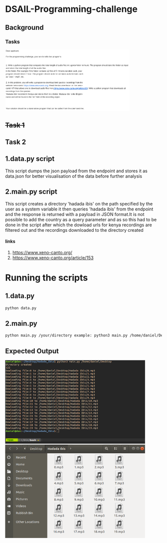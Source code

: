 # DSAIL-Programming-challenge
## Background
### Tasks
<img src="https://github.com/DanNduati/DSAIL-Programming-challenge/blob/master/challenge.png" width="400">

## ~~Task 1~~
## Task 2
## 1.data.py script

This script dumps the json payload from the endpoint and stores it as data.json for better visualisation of the data before further analysis

## 2.main.py script

This script creates a directory 'hadada ibis' on the path specified by the user as a system variable it then queries 'hadada ibis' from the endpoint and the response is returned with a payload in JSON format.It is not possible to add the country as a query parameter and as so this had to be done in the script after which the dowload urls for kenya recordings are filtered out and the recordings downloaded to the directory created
#### links
1. https://www.xeno-canto.org/
2. https://www.xeno-canto.org/article/153
# Running the scripts
## 1.data.py
```bash
python data.py
```
## 2.main.py
```bash
python main.py /your/directory example: python3 main.py /home/daniel/Desktop
```
## Expected Output
<img src="https://github.com/DanNduati/DSAIL-Programming-challenge/blob/master/output.png" width="450">
<img src="https://github.com/DanNduati/DSAIL-Programming-challenge/blob/master/dir.png" width="450">

